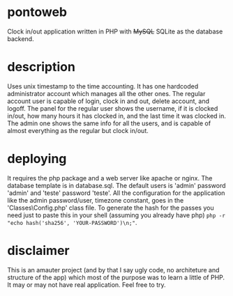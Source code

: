 # pontoweb
Clock in/out application written in PHP with ~~MySQL~~ SQLite as the database backend.
# description
Uses unix timestamp to the time accounting.
It has one hardcoded administrator account which manages all the other ones.
The regular account user is capable of login, clock in and out, delete account, and logoff.
The panel for the regular user shows the username, if it is clocked in/out, how many hours it has clocked in, and the last time it was clocked in.
The admin one shows the same info for all the users, and is capable of almost everything as the regular but clock in/out.
# deploying
It requires the php package and a web server like apache or nginx.
The database template is in database.sql.
The default users is 'admin' password 'admin' and 'teste' password 'teste'.
All the configuration for the application like the admin password/user, timezone constant, goes in the 'Classes\Config.php' class file.
To generate the hash for the passes you need just to paste this in your shell (assuming you already have php) ``` php -r "echo hash('sha256', 'YOUR-PASSWORD')\n;" ```.
# disclaimer
This is an amauter project (and by that I say ugly code, no architeture and structure of the app) which most of the purpose was to learn a
little of PHP. It may or may not have real application. Feel free to try.